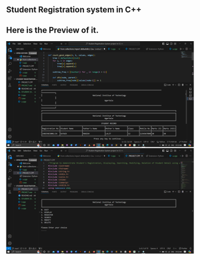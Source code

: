 ﻿## Student Registration system in C++
 ## Here is the Preview of it.
 ![logo](https://github.com/Manishchauhan7/sampleimg/blob/main/c%2B%2B1.png)
 ![logo](https://github.com/Manishchauhan7/sampleimg/blob/main/c%2B%2B2.png)
